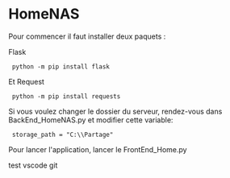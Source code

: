 # HomeNAS

Pour commencer il faut installer deux paquets :

Flask 

     python -m pip install flask

Et Request

     python -m pip install requests

Si vous voulez changer le dossier du serveur, rendez-vous dans BackEnd_HomeNAS.py et modifier cette variable:

     storage_path = "C:\\Partage"

Pour lancer l'application, lancer le FrontEnd_Home.py

test vscode git